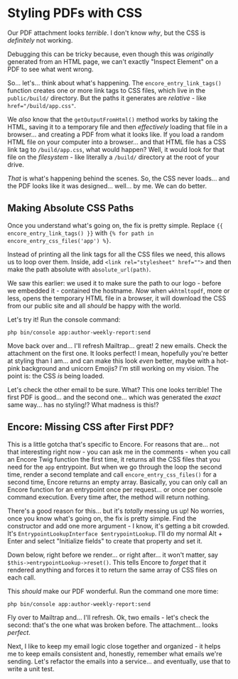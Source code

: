 # Styling PDFs with CSS

Our PDF attachment looks *terrible*. I don't know *why*, but the CSS is *definitely*
not working.

Debugging this can be tricky because, even though this was *originally* generated
from an HTML page, we can't exactly "Inspect Element" on a PDF to see what went
wrong.

So... let's... think about what's happening. The `encore_entry_link_tags()`
function creates one or more link tags to CSS files, which live in the `public/build/`
directory. But the paths it generates are *relative* - like `href="/build/app.css"`.

We *also* know that the `getOutputFromHtml()` method works by taking the HTML,
saving it to a temporary file and then *effectively* loading that file in a browser...
and creating a PDF from what it looks like. If you load a random HTML file on
your computer into a browser... and that HTML file has a CSS link tag to
`/build/app.css`, what would happen? Well, it would look for that file on
the *filesystem* - like literally a `/build/` directory at the root of your drive.

*That* is what's happening behind the scenes. So, the CSS never loads... and the
PDF looks like it was designed... well... by me. We can do better.

## Making Absolute CSS Paths

Once you understand what's going on, the fix is pretty simple. Replace
`{{ encore_entry_link_tags() }}` with
`{% for path in encore_entry_css_files('app') %}`.

Instead of printing all the link tags for all the CSS files we need, this allows
us to loop over them. Inside, add `<link rel="stylesheet" href="">` and
then make the path absolute with `absolute_url(path)`.

We saw this earlier: we used it to make sure the path to our logo - before we
embedded it - contained the hostname. *Now* when `wkhtmltopdf`, more or less,
opens the temporary HTML file in a browser, it will download the CSS from
our public site and all *should* be happy with the world.

Let's try it! Run the console command:

```terminal-silent
php bin/console app:author-weekly-report:send
```

Move back over and... I'll refresh Mailtrap... great! 2 new emails. Check the
attachment on the first one. It looks perfect! I mean, hopefully you're better at
styling than I am... and can make this look *even* better, maybe with a hot-pink
background and unicorn Emojis? I'm still working on my vision. The point is: the
CSS *is* being loaded.

Let's check the other email to be sure. What? This one looks terrible! The first
PDF is good... and the second one... which was generated the *exact* same way...
has no styling!? What madness is this!?

## Encore: Missing CSS after First PDF?

This is a little gotcha that's specific to Encore. For reasons that are... not
that interesting right now - you can ask me in the comments - when you call an
Encore Twig function the first time, it returns all the CSS files that you need
for the `app` entrypoint. But when we go through the loop the second time, render
a second template and call `encore_entry_css_files()` for a second time,
Encore returns an empty array. Basically, you can only call an Encore function
for an entrypoint once per request... or once per console command execution.
Every time after, the method will return nothing.

There's a good reason for this... but it's *totally* messing us up! No worries,
once you know what's going on, the fix is pretty simple. Find the constructor and
add one more argument - I know, it's getting a bit crowded. It's
`EntrypointLookupInterface $entrypointLookup`. I'll do my normal Alt + Enter and
select "Initialize fields" to create that property and set it.

Down below, right before we render... or right after... it won't matter, say
`$this->entrypointLookup->reset()`. This tells Encore to *forget* that it
rendered anything and forces it to return the same array of CSS files on each call.

This *should* make our PDF wonderful. Run the command one more time:

```terminal-silent
php bin/console app:author-weekly-report:send
```

Fly over to Mailtrap and... I'll refresh. Ok, two emails - let's check the second:
that's the one what was broken before. The attachment... looks *perfect*.

Next, I like to keep my email logic close together and organized - it helps me
to keep emails consistent and, honestly, remember what emails we're sending. Let's
refactor the emails into a service... and eventually, use that to write
a unit test.
